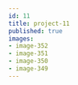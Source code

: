```yaml
---
id: 11
title: project-11
published: true
images:
- image-352
- image-351
- image-350
- image-349
---
```

